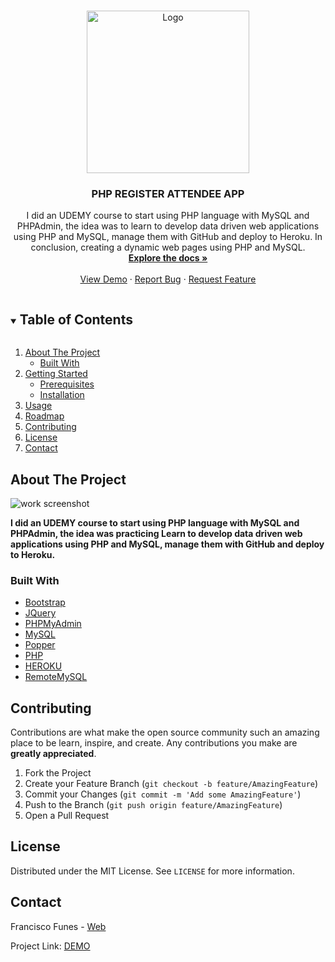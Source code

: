 <!-- PROJECT LOGO -->
<br />
<p align="center">
  <a href="https://github.com/franciscofunes/php-crud-todo">
    <img src="https://i.imgur.com/eCntOtf.png" alt="Logo" width="260" height="260">
  </a>

  <h3 align="center">PHP REGISTER ATTENDEE APP</h3>

  <p align="center">
    I did an UDEMY course to start using PHP language with MySQL and PHPAdmin, the idea was to learn to develop data driven web applications using PHP and MySQL, manage them with GitHub and deploy to Heroku. In conclusion, creating a dynamic web pages using PHP and MySQL.
    <br />
    <a href="https://github.com/franciscofunes/registro-capacitaciones"><strong>Explore the docs »</strong></a>
    <br />
    <br />
    <a href="https://registro-capacitaciones.herokuapp.com/">View Demo</a>
    ·
    <a href="https://github.com/franciscofunes/registro-capacitaciones/issues">Report Bug</a>
    ·
    <a href="https://github.com/franciscofunes/registro-capacitaciones/issues">Request Feature</a>
  </p>
</p>



<!-- TABLE OF CONTENTS -->
<details open="open">
  <summary><h2 style="display: inline-block">Table of Contents</h2></summary>
  <ol>
    <li>
      <a href="#about-the-project">About The Project</a>
      <ul>
        <li><a href="#built-with">Built With</a></li>
      </ul>
    </li>
    <li>
      <a href="#getting-started">Getting Started</a>
      <ul>
        <li><a href="#prerequisites">Prerequisites</a></li>
        <li><a href="#installation">Installation</a></li>
      </ul>
    </li>
    <li><a href="#usage">Usage</a></li>
    <li><a href="#roadmap">Roadmap</a></li>
    <li><a href="#contributing">Contributing</a></li>
    <li><a href="#license">License</a></li>
    <li><a href="#contact">Contact</a></li>
  </ol>
</details>



<!-- ABOUT THE PROJECT -->
## About The Project

<img src="https://i.imgur.com/CFMTaq3.jpg"
     alt="work screenshot" /> <br/>


**I did an UDEMY course to start using PHP language with MySQL and PHPAdmin, the idea was practicing Learn to develop data driven web applications using PHP and MySQL, manage them with GitHub and deploy to Heroku.**


### Built With

* [Bootstrap](https://getbootstrap.com)
* [JQuery](https://jquery.com)
* [PHPMyAdmin](https://www.phpmyadmin.net/)
* [MySQL](https://www.mysql.com/)
* [Popper](https://popper.js.org/)
* [PHP](https://www.php.net/manual/es/intro-whatis.php)
* [HEROKU](https://www.heroku.com)
* [RemoteMySQL](https://https://remotemysql.com/)


<!-- CONTRIBUTING -->
## Contributing

Contributions are what make the open source community such an amazing place to be learn, inspire, and create. Any contributions you make are **greatly appreciated**.

1. Fork the Project
2. Create your Feature Branch (`git checkout -b feature/AmazingFeature`)
3. Commit your Changes (`git commit -m 'Add some AmazingFeature'`)
4. Push to the Branch (`git push origin feature/AmazingFeature`)
5. Open a Pull Request

<!-- LICENSE -->
## License

Distributed under the MIT License. See `LICENSE` for more information.


<!-- CONTACT -->
## Contact

Francisco Funes - [Web](https://franciscofunes.netlify.com/)

Project Link: [DEMO](https://registro-capacitaciones.herokuapp.com/)